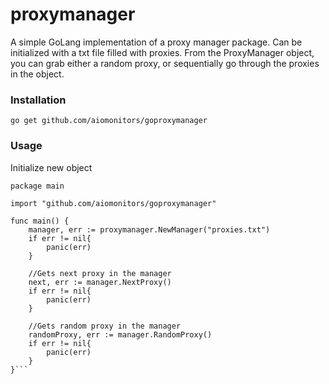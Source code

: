# proxymanager

A simple GoLang implementation of a proxy manager package. Can be initialized with a txt file filled with proxies.
From the ProxyManager object, you can grab either a random proxy, or sequentially go through the proxies in the object.

### Installation
```
go get github.com/aiomonitors/goproxymanager
```

### Usage

Initialize new object
```golang
package main 

import "github.com/aiomonitors/goproxymanager"

func main() {
    manager, err := proxymanager.NewManager("proxies.txt")
    if err != nil{
        panic(err)
    }
    
    //Gets next proxy in the manager
    next, err := manager.NextProxy()
    if err != nil{
        panic(err)
    }
   
    //Gets random proxy in the manager
    randomProxy, err := manager.RandomProxy()
    if err != nil{
        panic(err)
    }
}```
